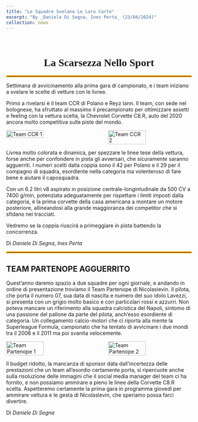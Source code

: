 ```yaml
---
title: "Le Squadre Svelano Le Loro Carte"
excerpt: "By _Daniele Di Segna, Ines Perta_ (23/04/2024)"
collection: news
---
```


<br>

<h1 style="text-align: center; font-family: Algerian;">La Scarsezza Nello Sport</h1>
<hr style="border: 2px solid orange;" />

Settimana di avvicinamento alla prima gara di campionato, e i team iniziano a svelare le scelte di vetture con le livree.

Primo a rivelarsi è il team CCR di Polano e Reyz Iann. Il team, con sede nel bolognese, ha sfruttato al massimo il precampionato per ottimizzare assetti e feeling con la vettura scelta, la Chevrolet Corvette C8.R, auto del 2020 ancora molto competitiva sulle piste del mondo.

<div style="display: flex; justify-content: space-between;">
    <img src="../news_images/team_ccr2_news.jpeg" alt="Team CCR 1" style="width:45%;"/>
    <img src="../news_images/team_ccr1_news.jpeg" alt="Team CCR 2" style="width:45%;"/>
</div>

Livrea molto colorata e dinamica, per spezzare le linee tese della vettura, forse anche per confondere in pista gli avversari, che sicuramente saranno agguerriti. I numeri scelti dalla coppia sono il 42 per Polano e il 29 per il compagno di squadra, esordiente nella categoria ma volenteroso di fare bene e aiutare il caposquadra.

Con un 6.2 litri v8 aspirato in posizione centrale-longintudinale da 500 CV a 7400 g/min, potenziata adeguatamente per rispettare i limiti imposti dalla categoria, è la prima corvette della casa americana a montare un motore posteriore, allineandosi alla grande maggioranza dei competitor che si sfidano nei tracciati.

Vedremo se la coppia riuscirà a primeggiare in pista battendo la concorrenza.

Di _Daniele Di Segna, Ines Perta_

<hr style="border: 2px solid orange;" />

## TEAM PARTENOPE AGGUERRITO

Quest’anno daremo spazio a due squadre per ogni giornale, e andando in ordine di presentazione troviamo il Team Partenope di Nicolaslevin. Il pilota, che porta il numero 07, sua data di nascita e numero del suo idolo Lavezzi, si presenta con un grigio molto basico e con particolari rossi e azzurri. Non poteva mancare un riferimento alla squadra calcistica del Napoli, sintomo di una passione del pallone da parte del pilota, anch’esso esordiente di categoria. Un collegamento calcio-motori che ci riporta alla mente la Superleague Formula, campionato che ha tentato di avvicinare i due mondi tra il 2008 e il 2011 ma poi svanita velocemente.

<div style="display: flex; justify-content: space-between;">
    <img src="../news_images/team_partenope1_news.jpeg" alt="Team Partenope 1" style="width:45%;"/>
    <img src="../news_images/team_partenope2_news.jpeg" alt="Team Partenope 2" style="width:45%;"/>
</div>

Il budget ridotto, la mancanza di sponsor data dall’incertezza delle prestazioni che un team all’esordio certamente porta, si ripercuote anche sulla risoluzione delle immagini che il social media manager del team ci ha fornito, e non possiamo ammirare a pieno le linee della Corvette C8.R scelta.
Aspetteremo certamente la prima gara in programma giovedì per ammirare vettura e le gesta di Nicolaslevin, che speriamo possa farci divertire.

Di _Daniele Di Segna_ 